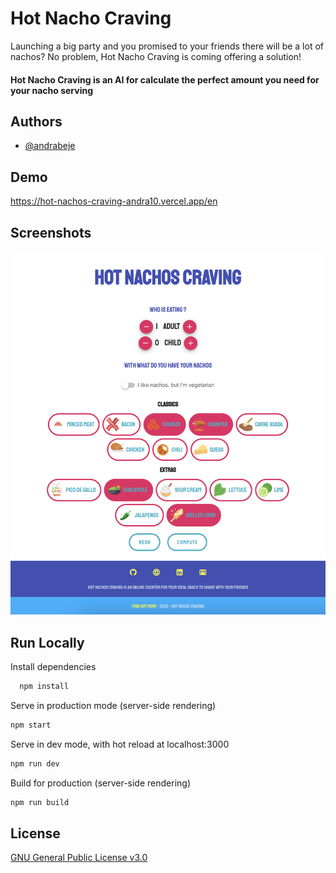 
# Hot Nacho Craving

Launching a big party and you promised to your friends there will be a lot of nachos? 
No problem, Hot Nacho Craving is coming offering a solution! 
#### Hot Nacho Craving is an AI for calculate the perfect amount you need for your nacho serving





## Authors

- [@andrabeje](https://www.github.com/Andra10)


## Demo
https://hot-nachos-craving-andra10.vercel.app/en



## Screenshots

![App Screenshot](/static/hot-nachos-craving.png)


## Run Locally

Install dependencies

```bash
  npm install
```

Serve in production mode (server-side rendering)
```bash
npm start
```


Serve in dev mode, with hot reload at localhost:3000
```bash
npm run dev
```


Build for production (server-side rendering)
```bash
npm run build
```


## License

[GNU General Public License v3.0 ](https://choosealicense.com/licenses/gnu/)

